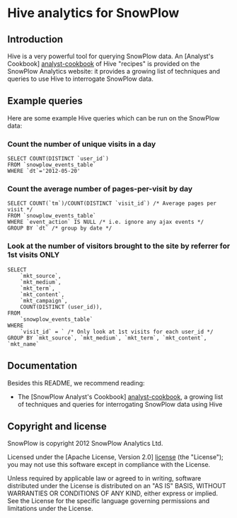 # Hive analytics for SnowPlow

## Introduction

Hive is a very powerful tool for querying SnowPlow data.
An [Analyst's Cookbook] [analyst-cookbook] of Hive "recipes" is provided on the SnowPlow Analytics website: it provides a growing list of techniques and queries to use Hive to interrogate SnowPlow data.

## Example queries

Here are some example Hive queries which can be run on the SnowPlow data:

### Count the number of unique visits in a day

	SELECT COUNT(DISTINCT `user_id`)
	FROM `snowplow_events_table`
	WHERE `dt`='2012-05-20'

### Count the average number of pages-per-visit by day

	SELECT COUNT(`tm`)/COUNT(DISTINCT `visit_id`) /* Average pages per visit */
	FROM `snowplow_events_table`
	WHERE `event_action` IS NULL /* i.e. ignore any ajax events */ 
	GROUP BY `dt` /* group by date */
	
### Look at the number of visitors brought to the site by referrer for 1st visits ONLY

	SELECT
		`mkt_source`,
		`mkt_medium`,
		`mkt_term`,
		`mkt_content`,
		`mkt_campaign`,
		COUNT(DISTINCT (user_id)),
	FROM
		`snowplow_events_table`
	WHERE
		`visit_id` = ` /* Only look at 1st visits for each user_id */
	GROUP BY `mkt_source`, `mkt_medium`, `mkt_term`, `mkt_content`, `mkt_name`

## Documentation

Besides this README, we recommend reading:

* The [SnowPlow Analyst's Cookbook] [analyst-cookbook], a growing list of techniques and queries for interrogating SnowPlow data using Hive

## Copyright and license

SnowPlow is copyright 2012 SnowPlow Analytics Ltd.

Licensed under the [Apache License, Version 2.0] [license] (the "License");
you may not use this software except in compliance with the License.

Unless required by applicable law or agreed to in writing, software
distributed under the License is distributed on an "AS IS" BASIS,
WITHOUT WARRANTIES OR CONDITIONS OF ANY KIND, either express or implied.
See the License for the specific language governing permissions and
limitations under the License.

[analyst-cookbook]: http://snowplowanalytics.com/analytics/index.html
[serdes]: https://github.com/snowplow/snowplow-log-deserializers
[hive]: http://hive.apache.org/
[serdereadme]: https://github.com/snowplow/snowplow-log-deserializers/blob/master/README.md
[license]: http://www.apache.org/licenses/LICENSE-2.0
